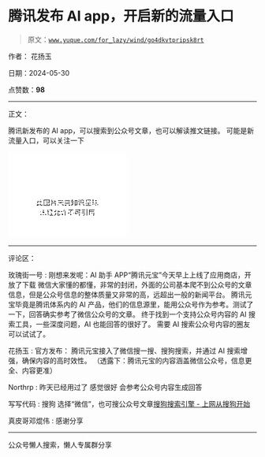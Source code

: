 # 腾讯发布 AI app，开启新的流量入口

> 原文：[`www.yuque.com/for_lazy/wind/go4dkvtpripsk8rt`](https://www.yuque.com/for_lazy/wind/go4dkvtpripsk8rt)

作者： 花扬玉

日期：2024-05-30

点赞数：**98**

* * *

正文：

腾讯新发布的 AI app，可以搜索到公众号文章，也可以解读推文链接。 可能是新流量入口，可以关注一下

![](img/cd71ff2050cc1b6792d17feeae526bfc.png)

* * *

评论区：

玫瑰街一号 : 刚想来发呢：AI 助手 APP“腾讯元宝”今天早上上线了应用商店，开放了下载
微信大家懂的都懂，非常的封闭，外面的公司基本爬不到公众号的文章信息，但是公众号信息的整体质量又非常的高，远超出一般的新闻平台。
腾讯元宝毕竟是腾讯体系内的 AI 产品，他们的信息源里，能用公众号作为参考。测试了一下，回答确实参考了微信公众号的文章。
终于找到一个支持公众号内容的 AI 搜索工具，一些深度问题，AI 也能回答的很好了。 需要 AI 搜索公众号内容的圈友可以试试了。

花扬玉 : 官方发布： 腾讯元宝接入了微信搜一搜、搜狗搜索，并通过 AI 搜索增强，确保内容的高时效性。 （透露下：腾讯元宝的内容涵盖微信公众号，信息更全、内容更准）

Northrp : 昨天已经用过了 感觉很好 会参考公众号内容生成回答

写写代码 : 搜狗 选择“微信”，也可搜公众号文章[搜狗搜索引擎 - 上网从搜狗开始](https://www.sogou.com/)

真皮哥邓焜伟 : 感谢分享

* * *

公众号懒人搜索，懒人专属群分享